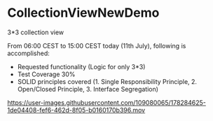 # CollectionViewNewDemo
3*3 collection view


From 06:00 CEST to 15:00 CEST today (11th July), following is accomplished:
- Requested functionality (Logic for only 3*3)
- Test Coverage 30%
- SOLID principles covered (1. Single Responsibility Principle, 2. Open/Closed Principle, 3. Interface Segregation)


https://user-images.githubusercontent.com/109080065/178284625-1de04408-fef6-462d-8f05-b0160170b396.mov

